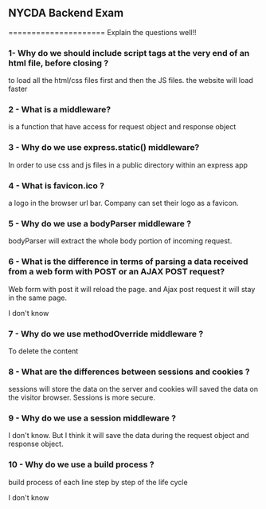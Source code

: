 ## NYCDA Backend Exam
=====================
Explain the questions well!!

### 1- Why do we should include script tags at the very end of an html file, before closing </body>?
to load all the html/css files first and then the JS files.
the website will load faster


### 2 - What is a middleware?
is a function that have access for request object and response object


### 3 - Why do we use express.static() middleware?
In order to use css and js files in a public directory within an express app

### 4 - What is favicon.ico ?
a logo in the browser url bar.
Company can set their logo as a favicon.


### 5 - Why do we use a bodyParser middleware ?
bodyParser will extract the whole body portion of incoming request.


### 6 - What is the difference in terms of parsing a data received from a web form with POST or an AJAX POST request?
Web form with post it will reload the page.
and Ajax post request it will stay in the same page.

I don't know

### 7 - Why do we use methodOverride middleware ?
To delete the content


### 8 - What are the differences between sessions and cookies ?
sessions will store the data on the server and cookies will saved the data on the visitor browser.
Sessions is more secure.

### 9 - Why do we use a session middleware ?
I don't know.
But I think it will save the data during the request object and response object.

### 10 - Why do we use a build process ?
build process of each line step by step of the life cycle

I don't know
